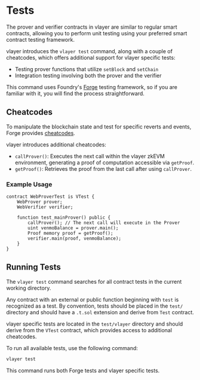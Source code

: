 # Tests

The prover and verifier contracts in vlayer are similar to regular smart contracts, allowing you to perform unit testing using your preferred smart contract testing framework.

vlayer introduces the `vlayer test` command, along with a couple of cheatcodes, which offers additional support for vlayer specific tests:
- Testing prover functions that utilize `setBlock` and `setChain`
- Integration testing involving both the prover and the verifier

This command uses Foundry's [Forge](https://book.getfoundry.sh/forge/tests) testing framework, so if you are familiar with it, you will find the process straightforward.

## Cheatcodes
To manipulate the blockchain state and test for specific reverts and events, Forge provides [cheatcodes](https://book.getfoundry.sh/forge/cheatcodes).

vlayer introduces additional cheatcodes:
- `callProver()`: Executes the next call within the vlayer zkEVM environment, generating a proof of computation accessible via `getProof`.
- `getProof()`: Retrieves the proof from the last call after using `callProver`.

### Example Usage

```solidity
contract WebProverTest is VTest {
    WebProver prover;
    WebVerifier verifier;

    function test_mainProver() public {
        callProver(); // The next call will execute in the Prover
        uint venmoBalance = prover.main();
        Proof memory proof = getProof();
        verifier.main(proof, venmoBalance);
    }
}
```

## Running Tests
The `vlayer test` command searches for all contract tests in the current working directory. 

Any contract with an external or public function beginning with `test` is recognized as a test. By convention, tests should be placed in the `test/` directory and should have a `.t.sol` extension and derive from `Test` contract.

vlayer specific tests are located in the `test/vlayer` directory and should derive from the `VTest` contract, which provides access to additional cheatcodes.

To run all available tests, use the following command:
```sh
vlayer test
```

This command runs both Forge tests and vlayer specific tests.
